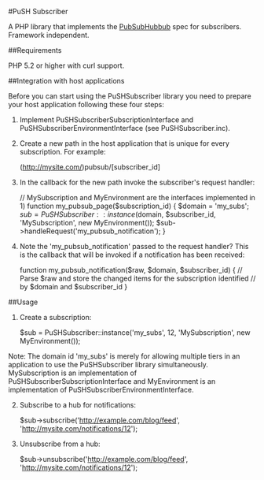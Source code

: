 
#PuSH Subscriber

A PHP library that implements the
[PubSubHubbub](http://code.google.com/p/pubsubhubbub/) spec for subscribers.
Framework independent.


##Requirements

PHP 5.2 or higher with curl support.


##Integration with host applications

Before you can start using the PuSHSubscriber library you need to prepare your
host application following these four steps:

1) Implement PuSHSubscriberSubscriptionInterface and
PuSHSubscriberEnvironmentInterface (see PuSHSubscriber.inc).

2) Create a new path in the host application that is unique for every
subscription. For example:

    (http://mysite.com/)pubsub/[subscriber_id]

3) In the callback for the new path invoke the subscriber's request handler:

    // MySubscription and MyEnvironment are the interfaces implemented in 1)
    function my_pubsub_page($subscription_id) {
      $domain = 'my_subs';
      $sub = PuSHSubscriber::instance($domain, $subscriber_id, 'MySubscription', new MyEnvironment());
      $sub->handleRequest('my_pubsub_notification');
    }

4) Note the 'my_pubsub_notification' passed to the request handler? This is
the callback that will be invoked if a notification has been received:

    function my_pubsub_notification($raw, $domain, $subscriber_id) {
      // Parse $raw and store the changed items for the subscription identified
      // by $domain and $subscriber_id
    }


##Usage

1) Create a subscription:

    $sub = PuSHSubscriber::instance('my_subs', 12, 'MySubscription', new MyEnvironment());

Note: The domain id 'my_subs' is merely for allowing multiple tiers in an
application to use the PuSHSubscriber library simultaneously. MySubscription
is an implementation of PuSHSubscriberSubscriptionInterface and MyEnvironment is
an implementation of PuSHSubscriberEnvironmentInterface.

2) Subscribe to a hub for notifications:

    $sub->subscribe('http://example.com/blog/feed', 'http://mysite.com/notifications/12');

3) Unsubscribe from a hub:

    $sub->unsubscribe('http://example.com/blog/feed', 'http://mysite.com/notifications/12');
